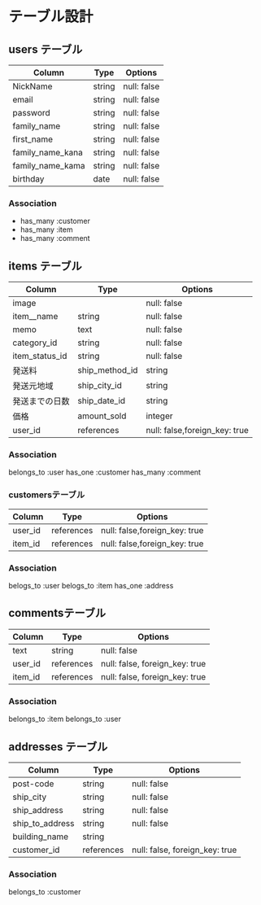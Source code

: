 # テーブル設計

## users テーブル

| Column           | Type   | Options     |
| -----------------| ------ | ----------- |
| NickName         | string | null: false |
| email            | string | null: false |
| password         | string | null: false |
| family_name      | string | null: false |
| first_name       | string | null: false |
| family_name_kana | string | null: false |
| family_name_kama | string | null: false |
| birthday         | date   | null: false |
### Association

- has_many :customer
- has_many :item
- has_many :comment

## items テーブル

| Column           | Type   | Options     |
| -----------------| ------ | ----------- |
| image            |  | null: false |
| item__name       | string | null: false |
| memo             | text   | null: false |
| category_id         | string | null: false |
| item_status_id      | string | null: false |
発送料| ship_method_id      | string | null: false |
発送元地域| ship_city_id        | string | null: false |
発送までの日数| ship_date_id        | string | null: false |
価格| amount_sold      | integer| null: false |
| user_id          | references| null: false,foreign_key: true |
### Association
belongs_to :user
has_one :customer
has_many :comment


### customersテーブル
| Column           | Type   | Options     |
| -----------------| ------ | ----------- |
| user_id          | references|  null: false,foreign_key: true  |
| item_id          | references| null: false,foreign_key: true |

### Association
belogs_to :user
belogs_to :item
has_one :address

## commentsテーブル
| Column  | Type       | Options                        |
| ------- | ---------- | ------------------------------ |
| text    | string     | null: false |
| user_id | references | null: false, foreign_key: true |
| item_id | references | null: false, foreign_key: true |

### Association

belongs_to :item
 belongs_to :user

## addresses テーブル

| Column         | Type       | Options                        |
| -------------- | ---------- | ------------------------------ |
| post-code      | string     | null: false |
| ship_city      | string     | null: false |
| ship_address   | string     | null: false |          
| ship_to_address| string     | null: false |  
| building_name  | string     | 
| customer_id    | references | null: false, foreign_key: true |

### Association

belongs_to :customer